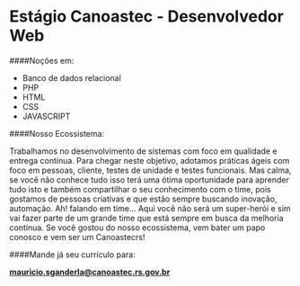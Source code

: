 # Estágio Canoastec - Desenvolvedor Web

####Noções em:
- Banco de dados relacional
- PHP
- HTML
- CSS 
- JAVASCRIPT


####Nosso Ecossistema:

Trabalhamos no desenvolvimento de sistemas com foco em qualidade e entrega contínua. Para chegar neste objetivo, adotamos práticas ágeis com foco em pessoas, cliente, testes de unidade e testes funcionais. Mas calma, se você não conhece tudo isso terá uma ótima oportunidade para aprender tudo isto e também compartilhar o seu conhecimento com o time, pois  gostamos de pessoas criativas e que estão sempre buscando inovação, automação. Ah! falando em time... Aqui você não será um super-herói e sim vai fazer parte de um grande time que está sempre em busca da melhoria contínua. Se você gostou do nosso ecossistema, vem bater um papo conosco e vem ser um Canoastecrs! 

####Mande já seu currículo para:

**mauricio.sganderla@canoastec.rs.gov.br**

